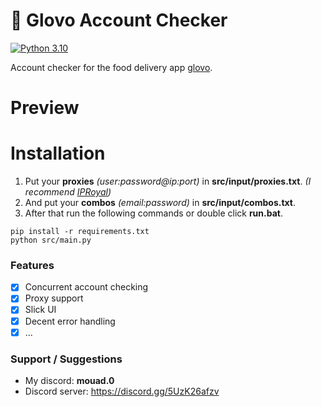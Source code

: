 
# 🍕 Glovo Account Checker

[![Python 3.10](https://img.shields.io/badge/python-3.11-blue.svg)](https://www.python.org/downloads/release/python-311/)

Account checker for the food delivery app [glovo](https://glovoapp.com/).

# Preview


# Installation
1. Put your **proxies** *(user:password@ip:port)* in **src/input/proxies.txt**. *(I recommend [IPRoyal](https://iproyal.com/?r=dtg))*
2. And put your **combos** *(email:password)* in **src/input/combos.txt**.
3. After that run the following commands or double click **run.bat**.
```
pip install -r requirements.txt
python src/main.py
```

### Features
- [x] Concurrent account checking
- [x] Proxy support
- [x] Slick UI
- [x] Decent error handling
- [x] ...

### Support / Suggestions
- My discord: **mouad.0**
- Discord server: https://discord.gg/5UzK26afzv